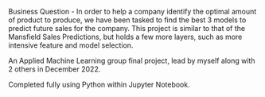 Business Question - In order to help a company identify the optimal amount of product to produce, we have been tasked to find the best 3 models to predict future sales for the company.
This project is similar to that of the Mansfield Sales Predictions, but holds a few more layers, such as more intensive feature and model selection.  

An Applied Machine Learning group final project, lead by myself along with 2 others in December 2022.

Completed fully using Python within Jupyter Notebook.
